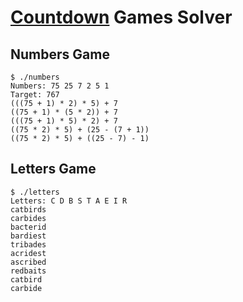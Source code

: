# [Countdown](https://en.wikipedia.org/wiki/Countdown_(game_show)) Games Solver

## Numbers Game

    $ ./numbers
    Numbers: 75 25 7 2 5 1
    Target: 767
    (((75 + 1) * 2) * 5) + 7
    ((75 + 1) * (5 * 2)) + 7
    (((75 + 1) * 5) * 2) + 7
    ((75 * 2) * 5) + (25 - (7 + 1))
    ((75 * 2) * 5) + ((25 - 7) - 1)

## Letters Game

    $ ./letters
    Letters: C D B S T A E I R
    catbirds
    carbides
    bacterid
    bardiest
    tribades
    acridest
    ascribed
    redbaits
    catbird
    carbide
